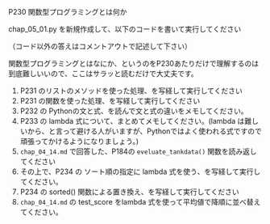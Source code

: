 P230 関数型プログラミングとは何か

chap_05_01.py を新規作成して、以下のコードを書いて実行してください

（コード以外の答えはコメントアウトで記述して下さい）

関数型プログラミングとはなにか、というのをP230あたりだけで理解するのは到底難しいいので、ここはサラッと読むだけで大丈夫です。

1. P231 のリストのメソッドを使った処理、を写経して実行してください
1. P231 の関数を使った処理、を写経して実行してください
1. P232 の Pythonの文と式、を読んで文と式の違いをメモしてください。
1. P233 の lambda 式について、まとめてメモしてください。(lambda は難しいから、と言って避ける人がいますが、Pythonではよく使われる式ですので頑張ってかけるようになりましょう。)
1. `chap_04_14.md` で回答した、P184の `eveluate_tankdata()` 関数を読み返してください
1. その上で、P234 の ソート順の指定に lambda 式を使う、を写経して実行してください。
1. P234 の sorted() 関数による置き換え、を写経して実行してください
1. `chap_04_14.md` の test_score をlambda 式を使って平均値で降順に並べ替えてください。



